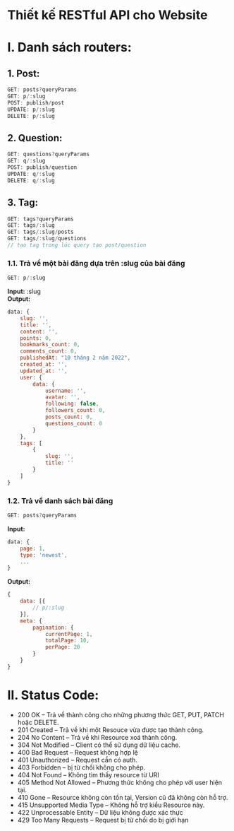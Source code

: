 # Thiết kế RESTful API cho Website

# I. Danh sách routers:

## 1. Post:

```javascript
GET: posts?queryParams
GET: p/:slug
POST: publish/post
UPDATE: p/:slug
DELETE: p/:slug
```

## 2. Question:

```javascript
GET: questions?queryParams
GET: q/:slug
POST: publish/question
UPDATE: q/:slug
DELETE: q/:slug
```

## 3. Tag:

```javascript
GET: tags?queryParams
GET: tags/:slug
GET: tags/:slug/posts
GET: tags/:slug/questions
// tạo tag trong lúc query tạo post/question
```

### 1.1. Trả về một bài đăng dựa trên **:slug** của bài đăng

```javascript
GET: p/:slug
```

**Input:** :slug  
**Output:**

```javascript
data: {
    slug: '',
    title: '',
    content: '',
    points: 0,
    bookmarks_count: 0,
    comments_count: 0,
    publishedAt: "10 tháng 2 năm 2022",
    created_at: '',
    updated_at: '',
    user: {
        data: {
            username: '',
            avatar: '',
            following: false,
            followers_count: 0,
            posts_count: 0,
            questions_count: 0
        }
    },
    tags: [
        {
            slug: '',
            title: ''
        }
    ]
}
```

### 1.2. Trả về danh sách bài đăng

```javascript
GET: posts?queryParams
```

**Input:**

```javascript
data: {
    page: 1,
    type: 'newest',
    ...
}
```

**Output:**

```javascript
{
    data: [{
        // p/:slug
    }],
    meta: {
        pagination: {
            currentPage: 1,
            totalPage: 10,
            perPage: 20
        }
    }
}
```

# II. Status Code:

- 200 OK – Trả về thành công cho những phương thức GET, PUT, PATCH hoặc DELETE.
- 201 Created – Trả về khi một Resouce vừa được tạo thành công.
- 204 No Content – Trả về khi Resource xoá thành công.
- 304 Not Modified – Client có thể sử dụng dữ liệu cache.
- 400 Bad Request – Request không hợp lệ
- 401 Unauthorized – Request cần có auth.
- 403 Forbidden – bị từ chối không cho phép.
- 404 Not Found – Không tìm thấy resource từ URI
- 405 Method Not Allowed – Phương thức không cho phép với user hiện tại.
- 410 Gone – Resource không còn tồn tại, Version cũ đã không còn hỗ trợ.
- 415 Unsupported Media Type – Không hỗ trợ kiểu Resource này.
- 422 Unprocessable Entity – Dữ liệu không được xác thực
- 429 Too Many Requests – Request bị từ chối do bị giới hạn
